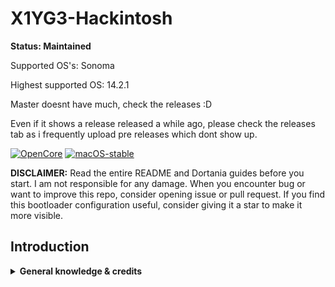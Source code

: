 # X1YG3-Hackintosh

**Status: Maintained**

Supported OS's: Sonoma

Highest supported OS: 14.2.1

Master doesnt have much, check the releases :D

Even if it shows a release released a while ago, please check the releases tab as i frequently upload pre releases which dont show up.

[![OpenCore](https://img.shields.io/badge/OpenCore-1.0.0-blue.svg)](https://github.com/acidanthera/OpenCorePkg)
[![macOS-stable](https://img.shields.io/badge/macOS-14.2.1-forest_green.svg)](https://www.apple.com/macos/sonoma)

**DISCLAIMER:**
Read the entire README and Dortania guides before you start. I am not responsible for any damage.
When you encounter bug or want to improve this repo, consider opening issue or pull request. 
If you find this bootloader configuration useful, consider giving it a star to make it more visible.

## Introduction

<details> 

<summary><strong>General knowledge & credits</strong></summary>

- To install macOS follow the guides provided by [Dortania](https://dortania.github.io/getting-started/)

- Useful tools by [CorpNewt](https://github.com/corpnewt) and [headkaze](https://github.com/headkaze/Hackintool)

[![UEFI](https://img.shields.io/badge/UEFI-N24ET61W-lightgrey)](https://pcsupport.lenovo.com/us/en/products/laptops-and-netbooks/thinkpad-t-series-laptops/thinkpad-t480-type-20l5-20l6/downloads/ds502355)
| Category  | Component                            | Note                                                                                                               |
| --------- | ------------------------------------ | ------------------------------------------------------------------------------------------------------------------ |
| CPU       | Intel(R) Core(TM) i7-8650U @ 1.90GHz |                                                                                                                    |
| GPU       | Intel UHD 620                        |                                                                                                                    |
| SSD       | Silicon Power P34A60 1TB NVMe        | Works perfectly with latest NVMeFix.kext                                                                           |
| Memory    | 16GB LPDDR3 2400Mhz(Soldered)        |                                                                                                                    |
| Battery   | Single battery                       | Shows up accurately under mac, lasts 4 - 5 hours                                                                   |
| Camera    | 720p Camera                          |                                                                                                                    |
| Wifi & BT | BCM93452Z                            | Broadcom is native.                                                                                                |                     
| Input     | PS2 Keyboard & Synaptics TrackPad    | [YogaSMC](https://github.com/zhen-zen/YogaSMC) for media keys like microphone switch, etc. PrtSc is mapped as F13. |


| Component      | Version        |
| -------------- | -------------- |
| OpenCore       | v0.1.0         |
| MacOS Sonoma   | 14.2.1 (23C71) |


| Kext                   | Comment        
|:---------------------- | ------------------------------      
| AppleALC               | Latest Speaker drivers
| BrightnessKeys         | Latest         
| HibernationFixup       | Latest                
| IntelMausi             | Latest Ethernet controller
| Lilu                   | Latest         
| NoTouchID              | Latest         
| NVMeFix                | Latest NVMe SSD fix
| RTCMemoryFixup         | Latest Real time clock fix
| VirtualSMC             | Latest         
| VoodooPS2Controller    | Latest         
| VoodooRMI              | Latest         
| VoodooI2C              | Latest Touchscreen drivers
| VooDooI2CHID           | Latest Intel satellite kext
| VoodooSMBus            | Latest         
| WhateverGreen          | Latest         
| YogaSMC                | Latest Lenovo SMC



What Works:

Touchscreen after wake (With thunderbolt enabled) ~ Fixed touchscreen issue with ACPI wake call
Airdrop, continuity camera, universal control, sidecar, handoff, all that. 
Touchscreen with pen input (No pressure though)
All special fn keys
USB 3.2 Type-C ports (upto 1000 MB/s speeds with my nvme external drive)

What doesnt work:

-Fingerprint sensor (Probably will never work)
-IR face unlock (Camera works but not the IR blasters)
-Touchscreen input wont switch orientation with mac (Minor bug, voodooI2C)
-ALS sensor (Need some help if someone knows how to enable)
